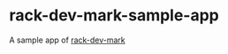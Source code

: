 # rack-dev-mark-sample-app

A sample app of [rack-dev-mark](https://github.com/dtaniwaki/rack-dev-mark)
